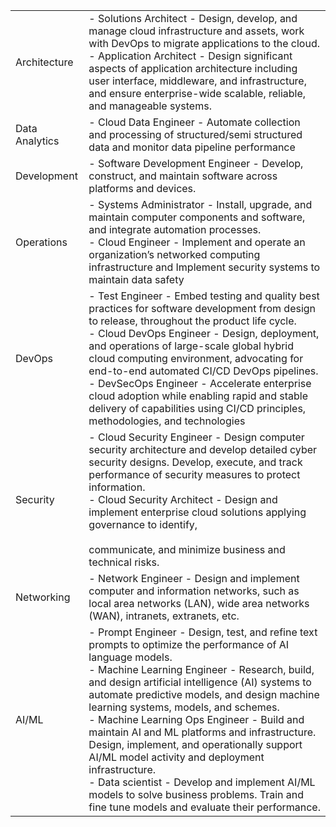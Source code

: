 |   |   |
|---|---|
|Architecture|- Solutions Architect - Design, develop, and manage cloud infrastructure and assets, work with DevOps to migrate applications to the cloud.<br>- Application Architect - Design significant aspects of application architecture including user interface, middleware, and infrastructure, and ensure enterprise-wide scalable, reliable, and manageable systems.|
|Data Analytics|- Cloud Data Engineer - Automate collection and processing of structured/semi structured data and monitor data pipeline performance|
|Development|- Software Development Engineer - Develop, construct, and maintain software across platforms and devices.|
|Operations|- Systems Administrator - Install, upgrade, and maintain computer components and software, and integrate automation processes.<br>- Cloud Engineer - Implement and operate an organization’s networked computing infrastructure and Implement security systems to maintain data safety|
|DevOps|- Test Engineer - Embed testing and quality best practices for software development from design to release, throughout the product life cycle.<br>- Cloud DevOps Engineer - Design, deployment, and operations of large-scale global hybrid cloud computing environment, advocating for end-to-end automated CI/CD DevOps pipelines.<br>- DevSecOps Engineer - Accelerate enterprise cloud adoption while enabling rapid and stable delivery of capabilities using CI/CD principles, methodologies, and technologies|
|Security|- Cloud Security Engineer - Design computer security architecture and develop detailed cyber security designs. Develop, execute, and track performance of security measures to protect information.<br>- Cloud Security Architect - Design and implement enterprise cloud solutions applying governance to identify,<br><br>communicate, and minimize business and technical risks.|
|Networking|- Network Engineer - Design and implement computer and information networks, such as local area networks (LAN), wide area networks (WAN), intranets, extranets, etc.|
|AI/ML|- Prompt Engineer - Design, test, and refine text prompts to optimize the performance of AI language models.<br>- Machine Learning Engineer - Research, build, and design artificial intelligence (AI) systems to automate predictive models, and design machine learning systems, models, and schemes.<br>- Machine Learning Ops Engineer - Build and maintain AI and ML platforms and infrastructure. Design, implement, and operationally support AI/ML model activity and deployment infrastructure.<br>- Data scientist - Develop and implement AI/ML models to solve business problems. Train and fine tune models and evaluate their performance.|